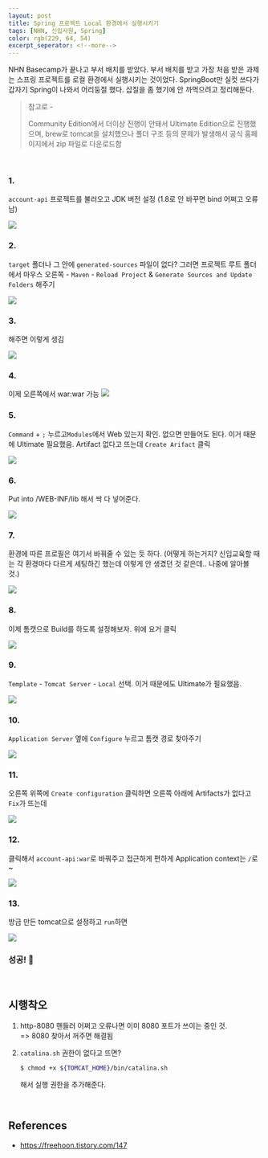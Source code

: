 ```yaml
---
layout: post
title: Spring 프로젝트 Local 환경에서 실행시키기
tags: [NHN, 신입사원, Spring]
color: rgb(229, 64, 54)
excerpt_seperator: <!--more-->
---
```




NHN Basecamp가 끝나고 부서 배치를 받았다. 부서 배치를 받고 가장 처음 받은 과제는 스프링 프로젝트를 로컬 환경에서 실행시키는 것이었다. SpringBoot만 실컷 쓰다가 갑자기 Spring이 나와서 어리둥절 했다. 삽질을 좀 했기에 안 까먹으려고 정리해둔다.

> 참고로 -
>
> Community Edition에서 더이상 진행이 안돼서 Ultimate Edition으로 진행했으며, brew로 tomcat을 설치했으나 폴더 구조 등의 문제가 발생해서 공식 홈페이지에서 zip 파일로 다운로드함

<br>

### 1.

`account-api` 프로젝트를 불러오고 JDK 버전 설정 (1.8로 안 바꾸면 bind 어쩌고 오류남)

<img src="https://github.com/rachel-kwak/rachel-kwak.github.io/blob/master/assets/img/2021-03-31/01.png?raw=true">

### 2.

`target` 폴더나 그 안에 `generated-sources` 파일이 없다? 그러면 프로젝트 루트 폴더에서 마우스 오른쪽 - `Maven` - `Reload Project` & `Generate Sources and Update Folders` 해주기

<img src="https://github.com/rachel-kwak/rachel-kwak.github.io/blob/master/assets/img/2021-03-31/02.png?raw=true">

### 3.

해주면 이렇게 생김

<img src="https://github.com/rachel-kwak/rachel-kwak.github.io/blob/master/assets/img/2021-03-31/03.png?raw=true">

### 4.

이제 오른쪽에서 war:war 가능
<img src="https://github.com/rachel-kwak/rachel-kwak.github.io/blob/master/assets/img/2021-03-31/04.png?raw=true">

### 5.

`Command` + `;` 누르고`Modules`에서 Web 있는지 확인. 없으면 만들어도 된다. 이거 때문에 Ultimate 필요했음. Artifact 없다고 뜨는데 `Create Arifact` 클릭

<img src="https://github.com/rachel-kwak/rachel-kwak.github.io/blob/master/assets/img/2021-03-31/05.png?raw=true">

### 6.

Put into /WEB-INF/lib 해서 싹 다 넣어준다.

<img src="https://github.com/rachel-kwak/rachel-kwak.github.io/blob/master/assets/img/2021-03-31/06.png?raw=true">

### 7.

환경에 따른 프로필은 여기서 바꿔줄 수 있는 듯 하다. (어떻게 하는거지? 신입교육할 때는 각 환경마다 다르게 세팅하긴 했는데 이렇게 안 생겼던 것 같은데.. 나중에 알아볼 것.)

<img src="https://github.com/rachel-kwak/rachel-kwak.github.io/blob/master/assets/img/2021-03-31/07.png?raw=true">

### 8.

이제 톰캣으로 Build를 하도록 설정해보자. 위에 요거 클릭

<img src="https://github.com/rachel-kwak/rachel-kwak.github.io/blob/master/assets/img/2021-03-31/08.png?raw=true">

### 9.

`Template` - `Tomcat Server` - `Local` 선택. 이거 때문에도 Ultimate가 필요했음.

<img src="https://github.com/rachel-kwak/rachel-kwak.github.io/blob/master/assets/img/2021-03-31/09.png?raw=true">

### 10.

`Application Server` 옆에 `Configure` 누르고 톰캣 경로 찾아주기

<img src="https://github.com/rachel-kwak/rachel-kwak.github.io/blob/master/assets/img/2021-03-31/10.png?raw=true">

### 11.

오른쪽 위쪽에 `Create configuration` 클릭하면 오른쪽 아래에 Artifacts가 없다고 `Fix`가 뜨는데 

<img src="https://github.com/rachel-kwak/rachel-kwak.github.io/blob/master/assets/img/2021-03-31/11.png?raw=true">

### 12.

클릭해서 `account-api:war`로 바꿔주고 접근하게 편하게 Application context는 `/`로~

<img src="https://github.com/rachel-kwak/rachel-kwak.github.io/blob/master/assets/img/2021-03-31/12.png?raw=true">

### 13.

방금 만든 tomcat으로 설정하고 `run`하면

<img src="https://github.com/rachel-kwak/rachel-kwak.github.io/blob/master/assets/img/2021-03-31/13.png?raw=true">

<br>

### 성공! 👏
<br>

## 시행착오

1. http-8080 핸들러 어쩌고 오류나면 이미 8080 포트가 쓰이는 중인 것.<br>
   => 8080 찾아서 꺼주면 해결됨

2. `catalina.sh` 권한이 없다고 뜨면?

   ```bash
   $ chmod +x ${TOMCAT_HOME}/bin/catalina.sh
   ```

   해서 실행 권한을 추가해준다.

<br>

## References

- https://freehoon.tistory.com/147